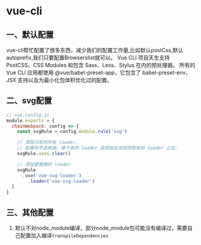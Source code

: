 # vue-cli 
## 一、默认配置
vue-cli帮忙配置了很多东西，减少我们的配置工作量,比如默认postCss,默认autoprefix,我们只要配置Browserslist就可以。
Vue CLI 项目天生支持 PostCSS、CSS Modules 和包含 Sass、Less、Stylus 在内的预处理器。
所有的 Vue CLI 应用都使用 @vue/babel-preset-app，它包含了 babel-preset-env、JSX 支持以及为最小化包体积优化过的配置。
## 二、svg配置

````javascript
// vue.config.js
module.exports = {
  chainWebpack: config => {
    const svgRule = config.module.rule('svg')

    // 清除已有的所有 loader。
    // 如果你不这样做，接下来的 loader 会附加在该规则现有的 loader 之后。
    svgRule.uses.clear()

    // 添加要替换的 loader
    svgRule
      .use('vue-svg-loader')
        .loader('vue-svg-loader')
  }
}
````
## 三、其他配置
1. 默认不对node_module编译，部分node_module包可能没有编译过，需要自己配置加入编译`transpileDependencies`
